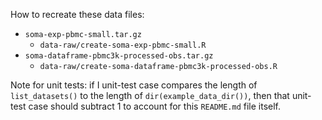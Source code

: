 How to recreate these data files:

* `soma-exp-pbmc-small.tar.gz`
  * `data-raw/create-soma-exp-pbmc-small.R`
* `soma-dataframe-pbmc3k-processed-obs.tar.gz`
  * `data-raw/create-soma-dataframe-pbmc3k-processed-obs.R`

Note for unit tests: if I unit-test case compares the length of `list_datasets()` to the length of `dir(example_data_dir())`, then that unit-test case should subtract 1 to account for this `README.md` file itself.
